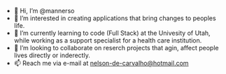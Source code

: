 - 👋 Hi, I’m @mannerso
- 👀 I’m interested in creating applications that bring changes to peoples life.
- 🌱 I’m currently learning to code (Full Stack) at the Univesity of Utah, while working as a support specialist for a health care institution.
- 💞️ I’m looking to collaborate on reserch projects that agin, affect people lives directly or inderectly.
- 📫 Reach me via e-mail at nelson-de-carvalho@hotmail.com

<!---
mannerso/mannerso is a ✨ special ✨ repository because its `README.md` (this file) appears on your GitHub profile.
You can click the Preview link to take a look at your changes.
--->

